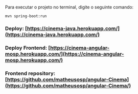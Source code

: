 Para executar o projeto no terminal, digite o seguinte comando:

```shell script
mvn spring-boot:run 
```
### Deploy: [https://cinema-java.herokuapp.com/](https://cinema-java.herokuapp.com/)
### Deploy Frontend: [https://cinema-angular-mosp.herokuapp.com/](https://cinema-angular-mosp.herokuapp.com/)
### Frontend repository: [https://github.com/matheusosp/angular-Cinema](https://github.com/matheusosp/angular-Cinema/)

